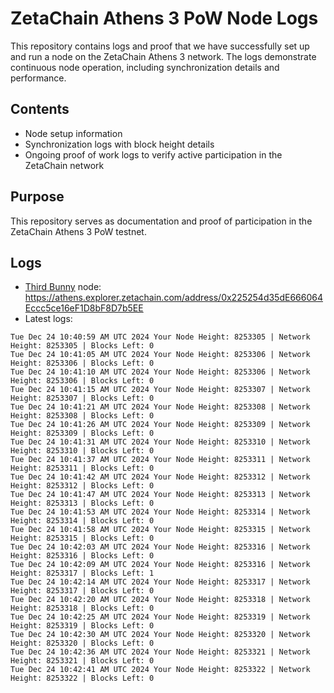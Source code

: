 # ZetaChain Athens 3 PoW Node Logs
This repository contains logs and proof that we have successfully set up and run a node on the ZetaChain Athens 3 network. The logs demonstrate continuous node operation, including synchronization details and performance.

## Contents
- Node setup information
- Synchronization logs with block height details
- Ongoing proof of work logs to verify active participation in the ZetaChain network

## Purpose
This repository serves as documentation and proof of participation in the ZetaChain Athens 3 PoW testnet.

## Logs

- [Third Bunny](https://thirdbunny.xyz/) node: https://athens.explorer.zetachain.com/address/0x225254d35dE666064Eccc5ce16eF1D8bF8D7b5EE
- Latest logs:
```
Tue Dec 24 10:40:59 AM UTC 2024 Your Node Height: 8253305 | Network Height: 8253305 | Blocks Left: 0
Tue Dec 24 10:41:05 AM UTC 2024 Your Node Height: 8253306 | Network Height: 8253306 | Blocks Left: 0
Tue Dec 24 10:41:10 AM UTC 2024 Your Node Height: 8253306 | Network Height: 8253306 | Blocks Left: 0
Tue Dec 24 10:41:15 AM UTC 2024 Your Node Height: 8253307 | Network Height: 8253307 | Blocks Left: 0
Tue Dec 24 10:41:21 AM UTC 2024 Your Node Height: 8253308 | Network Height: 8253308 | Blocks Left: 0
Tue Dec 24 10:41:26 AM UTC 2024 Your Node Height: 8253309 | Network Height: 8253309 | Blocks Left: 0
Tue Dec 24 10:41:31 AM UTC 2024 Your Node Height: 8253310 | Network Height: 8253310 | Blocks Left: 0
Tue Dec 24 10:41:37 AM UTC 2024 Your Node Height: 8253311 | Network Height: 8253311 | Blocks Left: 0
Tue Dec 24 10:41:42 AM UTC 2024 Your Node Height: 8253312 | Network Height: 8253312 | Blocks Left: 0
Tue Dec 24 10:41:47 AM UTC 2024 Your Node Height: 8253313 | Network Height: 8253313 | Blocks Left: 0
Tue Dec 24 10:41:53 AM UTC 2024 Your Node Height: 8253314 | Network Height: 8253314 | Blocks Left: 0
Tue Dec 24 10:41:58 AM UTC 2024 Your Node Height: 8253315 | Network Height: 8253315 | Blocks Left: 0
Tue Dec 24 10:42:03 AM UTC 2024 Your Node Height: 8253316 | Network Height: 8253316 | Blocks Left: 0
Tue Dec 24 10:42:09 AM UTC 2024 Your Node Height: 8253316 | Network Height: 8253317 | Blocks Left: 1
Tue Dec 24 10:42:14 AM UTC 2024 Your Node Height: 8253317 | Network Height: 8253317 | Blocks Left: 0
Tue Dec 24 10:42:20 AM UTC 2024 Your Node Height: 8253318 | Network Height: 8253318 | Blocks Left: 0
Tue Dec 24 10:42:25 AM UTC 2024 Your Node Height: 8253319 | Network Height: 8253319 | Blocks Left: 0
Tue Dec 24 10:42:30 AM UTC 2024 Your Node Height: 8253320 | Network Height: 8253320 | Blocks Left: 0
Tue Dec 24 10:42:36 AM UTC 2024 Your Node Height: 8253321 | Network Height: 8253321 | Blocks Left: 0
Tue Dec 24 10:42:41 AM UTC 2024 Your Node Height: 8253322 | Network Height: 8253322 | Blocks Left: 0
```
